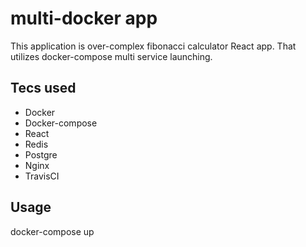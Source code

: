 # multi-docker app
This application is over-complex fibonacci calculator React app. That utilizes docker-compose multi service launching.

## Tecs used
* Docker
* Docker-compose
* React
* Redis
* Postgre
* Nginx
* TravisCI

## Usage
docker-compose up
